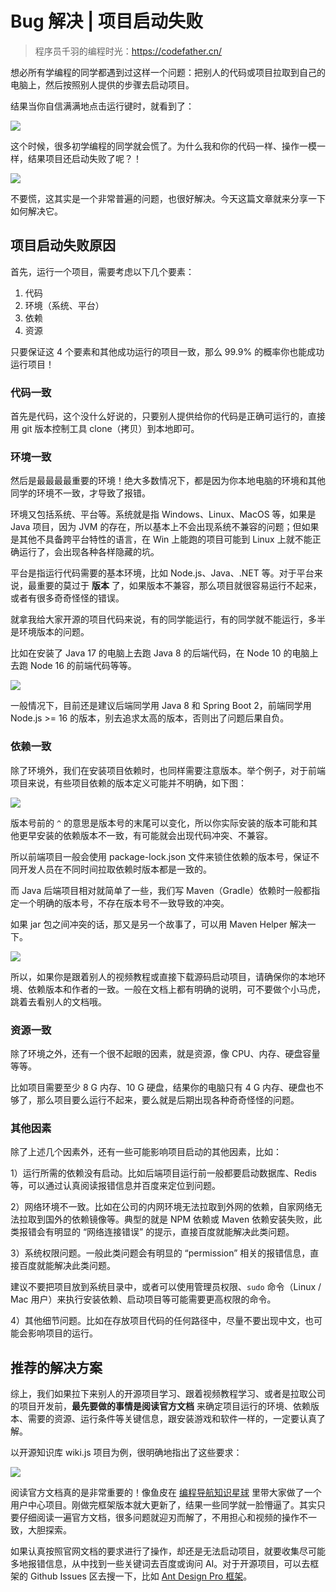 # Bug 解决 | 项目启动失败

> 程序员千羽的编程时光：https://codefather.cn/



想必所有学编程的同学都遇到过这样一个问题：把别人的代码或项目拉取到自己的电脑上，然后按照别人提供的步骤去启动项目。

结果当你自信满满地点击运行键时，就看到了：

![](https://pic.yupi.icu/5563/202404161727141.png)

这个时候，很多初学编程的同学就会慌了。为什么我和你的代码一样、操作一模一样，结果项目还启动失败了呢？！

![](https://pic.yupi.icu/5563/202404161727053.png)

不要慌，这其实是一个非常普遍的问题，也很好解决。今天这篇文章就来分享一下如何解决它。



## 项目启动失败原因

首先，运行一个项目，需要考虑以下几个要素：

1. 代码
2. 环境（系统、平台）
3. 依赖
4. 资源



只要保证这 4 个要素和其他成功运行的项目一致，那么 99.9% 的概率你也能成功运行项目！



### 代码一致

首先是代码，这个没什么好说的，只要别人提供给你的代码是正确可运行的，直接用 git 版本控制工具 clone（拷贝）到本地即可。



### 环境一致

然后是最最最最重要的环境！绝大多数情况下，都是因为你本地电脑的环境和其他同学的环境不一致，才导致了报错。

环境又包括系统、平台等。系统就是指 Windows、Linux、MacOS 等，如果是 Java 项目，因为 JVM 的存在，所以基本上不会出现系统不兼容的问题；但如果是其他不具备跨平台特性的语言，在 Win 上能跑的项目可能到 Linux 上就不能正确运行了，会出现各种各样隐藏的坑。

平台是指运行代码需要的基本环境，比如 Node.js、Java、.NET 等。对于平台来说，最重要的莫过于 **版本** 了，如果版本不兼容，那么项目就很容易运行不起来，或者有很多奇奇怪怪的错误。

就拿我给大家开源的项目代码来说，有的同学能运行，有的同学就不能运行，多半是环境版本的问题。

比如在安装了 Java 17 的电脑上去跑 Java 8 的后端代码，在 Node 10 的电脑上去跑 Node 16 的前端代码等等。

![](https://pic.yupi.icu/5563/202404161727086.png)



一般情况下，目前还是建议后端同学用 Java 8 和 Spring Boot 2，前端同学用 Node.js >= 16 的版本，别去追求太高的版本，否则出了问题后果自负。



### 依赖一致

除了环境外，我们在安装项目依赖时，也同样需要注意版本。举个例子，对于前端项目来说，有些项目依赖的版本定义可能并不明确，如下图：

![](https://pic.yupi.icu/5563/202404161727072.png)

版本号前的 `^` 的意思是版本号的末尾可以变化，所以你实际安装的版本可能和其他更早安装的依赖版本不一致，有可能就会出现代码冲突、不兼容。

所以前端项目一般会使用 package-lock.json 文件来锁住依赖的版本号，保证不同开发人员在不同时间拉取依赖时版本都是一致的。

而 Java 后端项目相对就简单了一些，我们写 Maven（Gradle）依赖时一般都指定一个明确的版本号，不存在版本号不一致导致的冲突。

如果 jar 包之间冲突的话，那又是另一个故事了，可以用 Maven Helper 解决一下。

![](https://pic.yupi.icu/5563/202404161727082.png)



所以，如果你是跟着别人的视频教程或直接下载源码启动项目，请确保你的本地环境、依赖版本和作者的一致。一般在文档上都有明确的说明，可不要做个小马虎，跳着去看别人的文档哦。



### 资源一致

除了环境之外，还有一个很不起眼的因素，就是资源，像 CPU、内存、硬盘容量等等。

比如项目需要至少 8 G 内存、10 G 硬盘，结果你的电脑只有 4 G 内存、硬盘也不够了，那么项目要么运行不起来，要么就是后期出现各种奇奇怪怪的问题。



### 其他因素

除了上述几个因素外，还有一些可能影响项目启动的其他因素，比如：

1）运行所需的依赖没有启动。比如后端项目运行前一般都要启动数据库、Redis 等，可以通过认真阅读报错信息并百度来定位到问题。

2）网络环境不一致。比如在公司的内网环境无法拉取到外网的依赖，自家网络无法拉取到国外的依赖镜像等。典型的就是 NPM 依赖或 Maven 依赖安装失败，此类报错会有明显的 “网络连接错误” 的提示，直接百度就能解决此类问题。

3）系统权限问题。一般此类问题会有明显的 “permission” 相关的报错信息，直接百度就能解决此类问题。

建议不要把项目放到系统目录中，或者可以使用管理员权限、`sudo` 命令（Linux / Mac 用户）来执行安装依赖、启动项目等可能需要更高权限的命令。

4）其他细节问题。比如在存放项目代码的任何路径中，尽量不要出现中文，也可能会影响项目的运行。



## 推荐的解决方案

综上，我们如果拉下来别人的开源项目学习、跟着视频教程学习、或者是拉取公司的项目开发前，**最先要做的事情是阅读官方文档** 来确定项目运行的环境、依赖版本、需要的资源、运行条件等关键信息，跟安装游戏和软件一样的，一定要认真了解。

以开源知识库 wiki.js 项目为例，很明确地指出了这些要求：

![](https://pic.yupi.icu/5563/202404161727110.png)



阅读官方文档真的是非常重要的！像鱼皮在 [编程导航知识星球](https://yuyuanweb.feishu.cn/wiki/VC1qwmX9diCBK3kidyec74vFnde) 里带大家做了一个用户中心项目。刚做完框架版本就大更新了，结果一些同学就一脸懵逼了。其实只要仔细阅读一遍官方文档，很多问题就迎刃而解了，不用担心和视频的操作不一致，大胆探索。

如果认真按照官网文档的要求进行了操作，却还是无法启动项目，就要收集尽可能多地报错信息，从中找到一些关键词去百度或询问 AI。对于开源项目，可以去框架的 Github Issues 区去搜一下，比如 [Ant Design Pro 框架](https://github.com/ant-design/ant-design-pro/issues)。